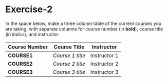 # Exercise-2

In the space below, make a three column table of the current courses you are taking, with separate columns for course number (in **bold**), course title (in _italics_), and instructor.

| Course Number | Course Title	| Instructor |
| ------------- |  ------------- | ------------- |
| **COURSE1**| _Course 1 title_	| Instructor 1 |
| **COURSE2**| _Course 2 title_	| Instructor 2 |
| **COURSE3**| _Course 3 title_	| Instructor 3 |
